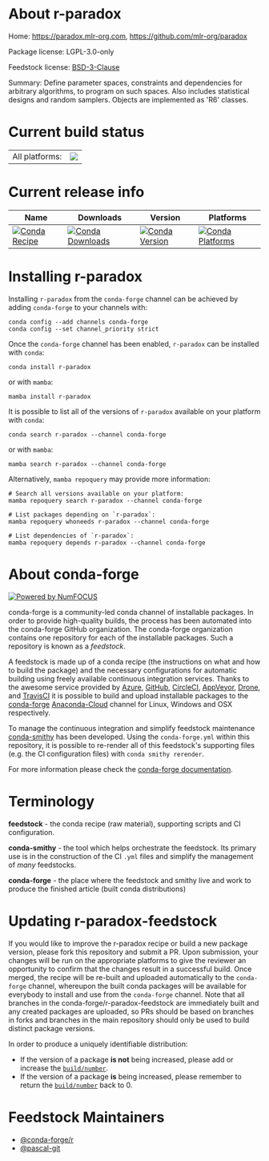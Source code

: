 About r-paradox
===============

Home: https://paradox.mlr-org.com, https://github.com/mlr-org/paradox

Package license: LGPL-3.0-only

Feedstock license: [BSD-3-Clause](https://github.com/conda-forge/r-paradox-feedstock/blob/main/LICENSE.txt)

Summary: Define parameter spaces, constraints and dependencies for arbitrary algorithms, to program on such spaces. Also includes statistical designs and random samplers. Objects are implemented as 'R6' classes.

Current build status
====================


<table><tr><td>All platforms:</td>
    <td>
      <a href="https://dev.azure.com/conda-forge/feedstock-builds/_build/latest?definitionId=11723&branchName=main">
        <img src="https://dev.azure.com/conda-forge/feedstock-builds/_apis/build/status/r-paradox-feedstock?branchName=main">
      </a>
    </td>
  </tr>
</table>

Current release info
====================

| Name | Downloads | Version | Platforms |
| --- | --- | --- | --- |
| [![Conda Recipe](https://img.shields.io/badge/recipe-r--paradox-green.svg)](https://anaconda.org/conda-forge/r-paradox) | [![Conda Downloads](https://img.shields.io/conda/dn/conda-forge/r-paradox.svg)](https://anaconda.org/conda-forge/r-paradox) | [![Conda Version](https://img.shields.io/conda/vn/conda-forge/r-paradox.svg)](https://anaconda.org/conda-forge/r-paradox) | [![Conda Platforms](https://img.shields.io/conda/pn/conda-forge/r-paradox.svg)](https://anaconda.org/conda-forge/r-paradox) |

Installing r-paradox
====================

Installing `r-paradox` from the `conda-forge` channel can be achieved by adding `conda-forge` to your channels with:

```
conda config --add channels conda-forge
conda config --set channel_priority strict
```

Once the `conda-forge` channel has been enabled, `r-paradox` can be installed with `conda`:

```
conda install r-paradox
```

or with `mamba`:

```
mamba install r-paradox
```

It is possible to list all of the versions of `r-paradox` available on your platform with `conda`:

```
conda search r-paradox --channel conda-forge
```

or with `mamba`:

```
mamba search r-paradox --channel conda-forge
```

Alternatively, `mamba repoquery` may provide more information:

```
# Search all versions available on your platform:
mamba repoquery search r-paradox --channel conda-forge

# List packages depending on `r-paradox`:
mamba repoquery whoneeds r-paradox --channel conda-forge

# List dependencies of `r-paradox`:
mamba repoquery depends r-paradox --channel conda-forge
```


About conda-forge
=================

[![Powered by
NumFOCUS](https://img.shields.io/badge/powered%20by-NumFOCUS-orange.svg?style=flat&colorA=E1523D&colorB=007D8A)](https://numfocus.org)

conda-forge is a community-led conda channel of installable packages.
In order to provide high-quality builds, the process has been automated into the
conda-forge GitHub organization. The conda-forge organization contains one repository
for each of the installable packages. Such a repository is known as a *feedstock*.

A feedstock is made up of a conda recipe (the instructions on what and how to build
the package) and the necessary configurations for automatic building using freely
available continuous integration services. Thanks to the awesome service provided by
[Azure](https://azure.microsoft.com/en-us/services/devops/), [GitHub](https://github.com/),
[CircleCI](https://circleci.com/), [AppVeyor](https://www.appveyor.com/),
[Drone](https://cloud.drone.io/welcome), and [TravisCI](https://travis-ci.com/)
it is possible to build and upload installable packages to the
[conda-forge](https://anaconda.org/conda-forge) [Anaconda-Cloud](https://anaconda.org/)
channel for Linux, Windows and OSX respectively.

To manage the continuous integration and simplify feedstock maintenance
[conda-smithy](https://github.com/conda-forge/conda-smithy) has been developed.
Using the ``conda-forge.yml`` within this repository, it is possible to re-render all of
this feedstock's supporting files (e.g. the CI configuration files) with ``conda smithy rerender``.

For more information please check the [conda-forge documentation](https://conda-forge.org/docs/).

Terminology
===========

**feedstock** - the conda recipe (raw material), supporting scripts and CI configuration.

**conda-smithy** - the tool which helps orchestrate the feedstock.
                   Its primary use is in the construction of the CI ``.yml`` files
                   and simplify the management of *many* feedstocks.

**conda-forge** - the place where the feedstock and smithy live and work to
                  produce the finished article (built conda distributions)


Updating r-paradox-feedstock
============================

If you would like to improve the r-paradox recipe or build a new
package version, please fork this repository and submit a PR. Upon submission,
your changes will be run on the appropriate platforms to give the reviewer an
opportunity to confirm that the changes result in a successful build. Once
merged, the recipe will be re-built and uploaded automatically to the
`conda-forge` channel, whereupon the built conda packages will be available for
everybody to install and use from the `conda-forge` channel.
Note that all branches in the conda-forge/r-paradox-feedstock are
immediately built and any created packages are uploaded, so PRs should be based
on branches in forks and branches in the main repository should only be used to
build distinct package versions.

In order to produce a uniquely identifiable distribution:
 * If the version of a package **is not** being increased, please add or increase
   the [``build/number``](https://docs.conda.io/projects/conda-build/en/latest/resources/define-metadata.html#build-number-and-string).
 * If the version of a package **is** being increased, please remember to return
   the [``build/number``](https://docs.conda.io/projects/conda-build/en/latest/resources/define-metadata.html#build-number-and-string)
   back to 0.

Feedstock Maintainers
=====================

* [@conda-forge/r](https://github.com/conda-forge/r/)
* [@pascal-git](https://github.com/pascal-git/)

